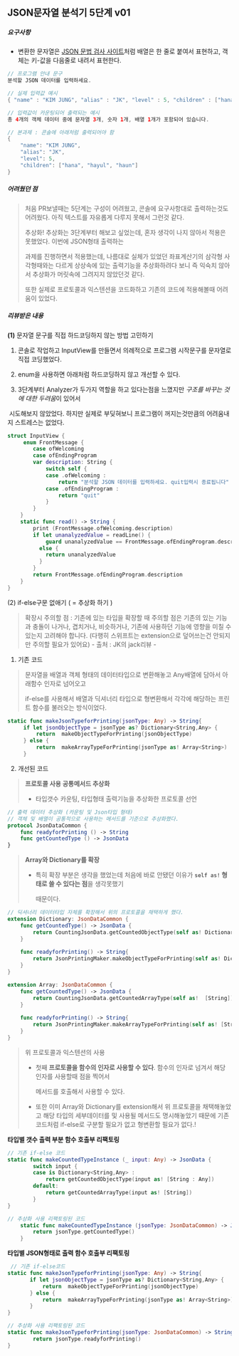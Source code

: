 ## JSON문자열 분석기 5단계 v01



##### 요구사항

* 변환한 문자열은 [JSON 문법 검사 사이트](https://jsonlint.com)처럼 배열은 한 줄로 붙여서 표현하고, 객체는 키-값을 다음줄로 내려서 표현한다.

```swift
// 프로그램 안내 문구
분석할 JSON 데이터를 입력하세요.

// 실제 입력값 예시
{ "name" : "KIM JUNG", "alias" : "JK", "level" : 5, "children" : ["hana", "hayul", "haun"] }

// 입력값이 카운팅되어 출력되는 예시
총 4개의 객체 데이터 중에 문자열 3개, 숫자 1개, 배열 1개가 포함되어 있습니다.

// 본과제 : 콘솔에 아래처럼 출력되어야 함
{
    "name": "KIM JUNG",
    "alias": "JK",
    "level": 5,
    "children": ["hana", "hayul", "haun"]
}
```



##### 어려웠던 점

> 처음 PR보낼때는 5단계는 구성이 어려웠고, 콘솔에 요구사항대로 출력하는것도 어려웠다. 아직 텍스트를 자유롭게 다루지 못해서 그런것 같다.
>
> 추상화! 추상화는 3단계부터 해보고 싶었는데, 혼자 생각이 나지 않아서 적용은 못했었다. 이번에 JSON형태 출력하는
>
> 과제를 진행하면서 적용했는데, 나름대로 실체가 있었던 좌표계산기의 삼각형 사각형때와는 다르게 상상속에 있는 출력기능을 추상화하려다 보니 즉 익숙치 않아서 추상화가 머릿속에 그려지지 않았던것 같다.
>
> 또한 실제로 프로토콜과 익스텐션을 코드화하고 기존의 코드에 적용해볼때 어려움이 있었다.



##### 리뷰받은 내용

**(1)** 문자열 문구를 직접 하드코딩하지 않는 방법 고민하기

  1) 콘솔로 작업하고 InputView를 만들면서 의례적으로 프로그램 시작문구를 문자열로 직접 코딩했었다.

  2) enum을 사용하면 아래처럼 하드코딩하지 않고 개선할 수 있다.

  2) 3단계부터 Analyzer가 두가지 역할을 하고 있다는점을 느꼈지만 *구조를 바꾸는 것에 대한 두려움*이 있어서

​      시도해보지 않았었다. 하지만 실제로 부딪혀보니 프로그램이 꺼지는것만큼의 어려움내지 스트레스는 없었다.



```swift
struct InputView {
     enum FrontMessage {
        case ofWelcoming
        case ofEndingProgram
        var description: String {
            switch self {
            case .ofWelcoming :
                return "분석할 JSON 데이터를 입력하세요. quit입력시 종료됩니다"
            case .ofEndingProgram :
                return "quit"
            }
        }
    }
    static func read() -> String {
        print (FrontMessage.ofWelcoming.description)
        if let unanalyzedValue = readLine() {
            guard unanalyzedValue == FrontMessage.ofEndingProgram.description 
          else { 				
            return unanalyzedValue 
          }
        }
        return FrontMessage.ofEndingProgram.description
    }
}
```



(2) if-else구문 없애기 ( = 추상화 하기 )

> 확장시 주의할 점 : 기존에 있는 타입을 확장할 때 주의할 점은 기존의 있는 기능과 충돌이 나거나, 겹치거나, 비슷하거나, 기존에 사용하던 기능에 영향을 미칠 수 있는지 고려해야 합니다. (다행히 스위프트는 extension으로 덮어쓰는건 안되지만 주의할 필요가 있어요) - 출처 : JK의 jack리뷰 -

 1) 기존 코드

> 문자열을 배열과 객체 형태의 데이터타입으로 변환해놓고 Any배열에 담아서 아래함수 인자로 넘어오고
>
> if-else를 사용해서 배열과 딕셔너리 타입으로 형변환해서 각각에 해당하는 프린트 함수를 불러오는 방식이었다.

 ```swift
static func makeJsonTypeforPrinting(jsonType: Any) -> String{
      if let jsonObjectType = jsonType as? Dictionary<String,Any> {
          return  makeObjectTypeForPrinting(jsonObjectType)
      } else {
          return  makeArrayTypeForPrinting(jsonType as! Array<String>)
      }
 ```



 2) 개선된 코드

> **프로토콜 사용 공통메서드 추상화**
>
> - 타입갯수 카운팅, 타입형태 출력기능을 추상화한 프로토콜 선언

```swift
// 출력 데이터 추상화 (카운팅 및 Json타입 형태)
// 객체 및 배열이 공통적으로 사용하는 메서드를 기준으로 추상화했다. 
protocol JsonDataCommon {
    func readyforPrinting () -> String
    func getCountedType () -> JsonData
}
```



> **Array와 Dictionary를 확장**
>
> * 특히 확장 부분은 생각을 했었는데 처음에 바로 안됐던 이유가 **``self as!`` 형태로 쓸 수 있다는 점**을 생각못했기
>
>   때문이다.

```swift
// 딕셔너리 데이터타입 자체를 확장해서 위의 프로토콜을 채택하게 했다.
extension Dictionary: JsonDataCommon {
    func getCountedType() -> JsonData {
        return CountingJsonData.getCountedObjectType(self as! Dictionary<String, Any>)
    }
    
    func readyforPrinting() -> String{
        return JsonPrintingMaker.makeObjectTypeForPrinting(self as! Dictionary<String, Any>)
    }
}

extension Array: JsonDataCommon {
    func getCountedType() -> JsonData {
        return CountingJsonData.getCountedArrayType(self as!  [String])
    }
    
    func readyforPrinting() -> String{
        return JsonPrintingMaker.makeArrayTypeForPrinting(self as! [String])
    }
}
```



> 위 프로토콜과 익스텐션의 사용
>
> * 첫째 **프로토콜을 함수의 인자로 사용할 수 있다**. 함수의 인자로 넘겨서 해당 인자를 사용할때 점을 찍어서
>
>   메서드를 호출해서 사용할 수 있다. 
>
> * 또한 이미 Array와 Dictionary를 extension해서 위 프로토콜을 채택해놓았고 해당 타입의 세부데이터를 및 사용될 메서드도 명시해놓았기 때문에 기존 코드처럼 if-else로 구분할  필요가 없고 형변환할 필요가 없다.!



**타입별 갯수 출력 부분 함수 호출부 리팩토링**

```swift
// 기존 if-else 코드
static func makeCountedTypeInstance (_ input: Any) -> JsonData {
        switch input {
        case is Dictionary<String,Any> :
            return getCountedObjectType(input as! [String : Any])
        default:
            return getCountedArrayType(input as! [String])
        }
}

// 추상화 사용 리팩토링된 코드
    static func makeCountedTypeInstance (jsonType: JsonDataCommon) -> JsonData {
        return jsonType.getCountedType()
    }
```



**타입별 JSON형태로 출력 함수 호출부 리팩토링**

```swift
 // 기존 if-else코드
static func makeJsonTypeforPrinting(jsonType: Any) -> String{
       if let jsonObjectType = jsonType as? Dictionary<String,Any> {
           return  makeObjectTypeForPrinting(jsonObjectType)
       } else {
           return  makeArrayTypeForPrinting(jsonType as! Array<String>)
       }
}

// 추상화 사용 리팩토링된 코드
static func makeJsonTypeforPrinting(jsonType: JsonDataCommon) -> String {
        return jsonType.readyforPrinting()
}
```
